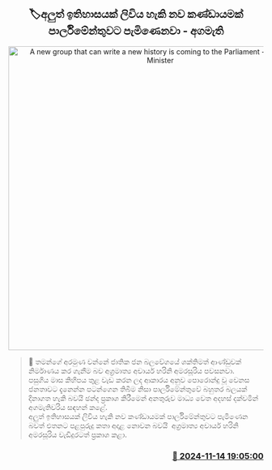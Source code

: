 <p align='center'><b><h2 align='center' title='A new group that can write a new history is coming to the Parliament - the Prime Minister'>🏷අලුත් ඉතිහාසයක් ලිවිය හැකි නව කණ්ඩායමක් පාර්ලිමේන්තුවට පැමිණෙනවා - අගමැති</h2></b></p>
<p align='center'><img src='https://helakuru.sgp1.cdn.digitaloceanspaces.com/esana/images/lib/harini-parliment-tt.jpg' width='600' alt='A new group that can write a new history is coming to the Parliament - the Prime Minister'></p>

>📝 තමන්ගේ අරමුණ වන්නේ ජාතික ජන බලවේගයේ ශක්තිමත් ආණ්ඩුවක් නිර්මාණය කර ගැනීම බව අග්‍රමාත්‍ය අචාර්ය හරිනි අමරසූරිය පවසනවා.<br>පසුගිය මාස කිහිපය තුළ වැඩ කරන ලද ආකාරය අනුව පොරොන්දු වූ වෙනස ජනතාවට දැනෙන්න පටන්ගෙන තිබීම නිසා පාර්ලිමේන්තුවේ බහුතර බලයක් දිනාගත හැකි බවයි ඡන්ද ප්‍රකාශ කිරීමෙන් අනතුරුව මාධ්‍ය වෙත අදහස් දක්වමින් අගමැතිවරිය සඳහන් කළේ.<br>අලුත් ඉතිහාසයක් ලිවිය හැකි නව කණ්ඩායමක් පාර්ලිමේන්තුවට පැමිණෙන බවත් එතනට පළපුරුදු කතා අදාළ නොවන බවයි  අග්‍රමාත්‍ය අචාර්ය හරිනි අමරසූරිය වැඩිදුරටත් ප්‍රකාශ කළා.<br>

<h3 align='right'><a href='https://www.helakuru.lk/esana/p/105052/'>📅 2024-11-14 19:05:00</a></h3>
